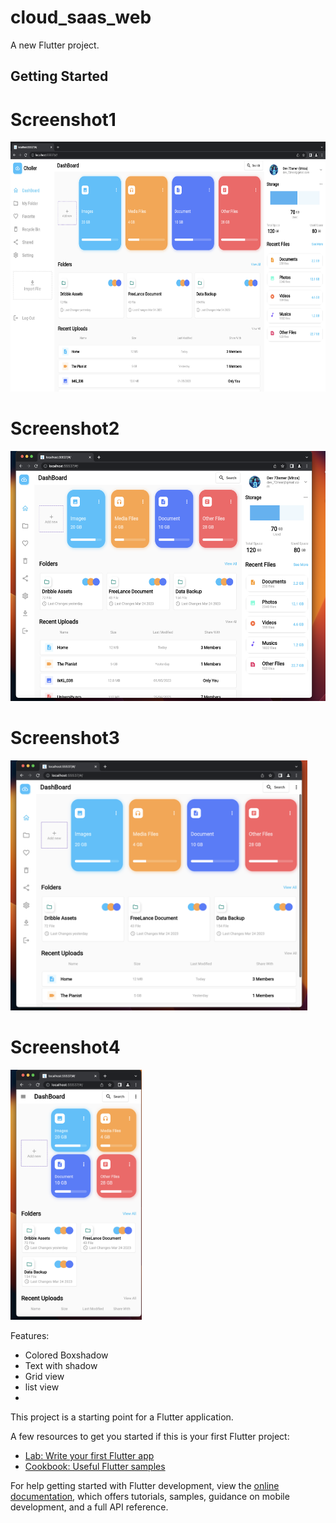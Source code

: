 # cloud_saas_web

A new Flutter project.

## Getting Started

# Screenshot1
<img src ="https://github.com/Mirzaazmath/flutter_cloud_saas_dashboard/blob/main/assets/Screenshot.png" height ="400">

# Screenshot2
<img src ="https://github.com/Mirzaazmath/flutter_cloud_saas_dashboard/blob/main/assets/Screenshot2.png" height ="400">

# Screenshot3
<img src ="https://github.com/Mirzaazmath/flutter_cloud_saas_dashboard/blob/main/assets/Screeenshot3.png" height ="400">

# Screenshot4
<img src ="https://github.com/Mirzaazmath/flutter_cloud_saas_dashboard/blob/main/assets/Screenshot4.png" height ="400">




Features:
* Colored Boxshadow
* Text with shadow
* Grid view
* list view
* 
This project is a starting point for a Flutter application.

A few resources to get you started if this is your first Flutter project:

- [Lab: Write your first Flutter app](https://docs.flutter.dev/get-started/codelab)
- [Cookbook: Useful Flutter samples](https://docs.flutter.dev/cookbook)

For help getting started with Flutter development, view the
[online documentation](https://docs.flutter.dev/), which offers tutorials,
samples, guidance on mobile development, and a full API reference.
